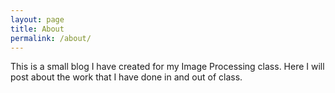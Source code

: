 ```yaml
---
layout: page
title: About
permalink: /about/
---
```


This is a small blog I have created for my Image Processing class. Here I will post about the work that I have done in and out of class.
